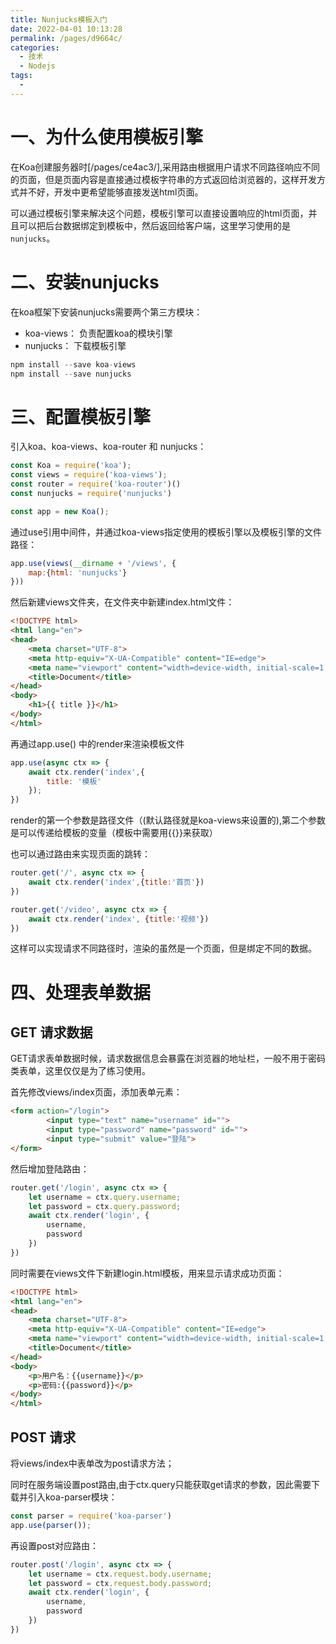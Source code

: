 ```yaml
---
title: Nunjucks模板入门
date: 2022-04-01 10:13:28
permalink: /pages/d9664c/
categories:
  - 技术
  - Nodejs
tags:
  - 
---
```


# 一、为什么使用模板引擎

在Koa创建服务器时[/pages/ce4ac3/],采用路由根据用户请求不同路径响应不同的页面，但是页面内容是直接通过模板字符串的方式返回给浏览器的，这样开发方式并不好，开发中更希望能够直接发送html页面。

可以通过模板引擎来解决这个问题，模板引擎可以直接设置响应的html页面，并且可以把后台数据绑定到模板中，然后返回给客户端，这里学习使用的是`nunjucks`。

# 二、安装nunjucks

在koa框架下安装nunjucks需要两个第三方模块：
- koa-views： 负责配置koa的模块引擎
- nunjucks： 下载模板引擎

```js
npm install --save koa-views
npm install --save nunjucks
```

# 三、配置模板引擎

引入koa、koa-views、koa-router 和 nunjucks：

```js
const Koa = require('koa');
const views = require('koa-views');
const router = require('koa-router')()
const nunjucks = require('nunjucks')

const app = new Koa();
```

通过use引用中间件，并通过koa-views指定使用的模板引擎以及模板引擎的文件路径：

```js
app.use(views(__dirname + '/views', {
    map:{html: 'nunjucks'}
}))
```

然后新建views文件夹，在文件夹中新建index.html文件：
```html
<!DOCTYPE html>
<html lang="en">
<head>
    <meta charset="UTF-8">
    <meta http-equiv="X-UA-Compatible" content="IE=edge">
    <meta name="viewport" content="width=device-width, initial-scale=1.0">
    <title>Document</title>
</head>
<body>
    <h1>{{ title }}</h1>
</body>
</html>
```

再通过app.use() 中的render来渲染模板文件
```js
app.use(async ctx => {
    await ctx.render('index',{
        title: '模板'
    });
})
```
render的第一个参数是路径文件（(默认路径就是koa-views来设置的),第二个参数是可以传递给模板的变量（模板中需要用{{}}来获取）

也可以通过路由来实现页面的跳转：
```js
router.get('/', async ctx => {
    await ctx.render('index',{title:'首页'})
})

router.get('/video', async ctx => {
    await ctx.render('index', {title:'视频'})
})
```
这样可以实现请求不同路径时，渲染的虽然是一个页面，但是绑定不同的数据。

# 四、处理表单数据

## GET 请求数据

GET请求表单数据时候，请求数据信息会暴露在浏览器的地址栏，一般不用于密码类表单，这里仅仅是为了练习使用。

首先修改views/index页面，添加表单元素：
```html
<form action="/login">
        <input type="text" name="username" id="">
        <input type="password" name="password" id="">
        <input type="submit" value="登陆">
</form>
```

然后增加登陆路由：
```js
router.get('/login', async ctx => {
    let username = ctx.query.username;
    let password = ctx.query.password;
    await ctx.render('login', {
        username,
        password
    })
})
```

同时需要在views文件下新建login.html模板，用来显示请求成功页面：
```html
<!DOCTYPE html>
<html lang="en">
<head>
    <meta charset="UTF-8">
    <meta http-equiv="X-UA-Compatible" content="IE=edge">
    <meta name="viewport" content="width=device-width, initial-scale=1.0">
    <title>Document</title>
</head>
<body>
    <p>用户名：{{username}}</p>
    <p>密码:{{password}}</p>
</body>
</html>
```

## POST 请求

将views/index中表单改为post请求方法；

同时在服务端设置post路由,由于ctx.query只能获取get请求的参数，因此需要下载并引入koa-parser模块：
```js
const parser = require('koa-parser')
app.use(parser());
```

再设置post对应路由：
```js
router.post('/login', async ctx => {
    let username = ctx.request.body.username;
    let password = ctx.request.body.password;
    await ctx.render('login', {
        username,
        password
    })
})
```
